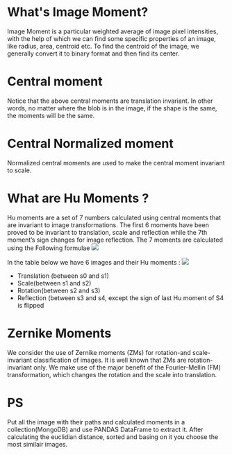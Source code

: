 # What's Image Moment?
Image Moment is a particular weighted average of image pixel intensities, with the help of which we can find some specific properties of an image, like radius, area, centroid etc. To find the centroid of the image, we generally convert it to binary format and then find its center.
# Central moment 
Notice that the above central moments are translation invariant. In other words, no matter where the blob is in the image, if the shape is the same, the moments will be the same.
# Central Normalized moment 
Normalized central moments  are used  to make the central moment invariant to scale.
# What are Hu Moments ?
Hu moments are a set of 7 numbers calculated using central moments that are invariant to image transformations.
The first 6 moments have been proved to be invariant to translation, scale and reflection while the 7th moment’s sign changes for image reflection.
The 7 moments are calculated using the Following formulae 
<img src="https://www.learnopencv.com/wp-content/ql-cache/quicklatex.com-bed773267cd52c029f069695b1aa6c05_l3.png">


In the table below we have 6 images and their Hu moments :
<img src="https://www.learnopencv.com/wp-content/uploads/2018/12/HuMoments-Shape-Matching.png">
*	Translation (between s0 and s1)
*	Scale(between s1 and s2)
*	Rotation(between s2 and s3)
*	Reflection (between s3 and s4, except the sign of last Hu moment of S4 is flipped
# Zernike Moments
We consider the use of Zernike moments (ZMs) for rotation-and scale-invariant classification of images. It is well known that ZMs are rotation-invariant only. We make use of the major benefit of the Fourier-Mellin (FM) transformation, which changes the rotation and the scale into translation. 
# PS
Put all the image with their paths and calculated moments in a collection(MongoDB) and use PANDAS DataFrame to extract it.
After calculating the euclidian distance, sorted and basing on it you choose the most similair images.
